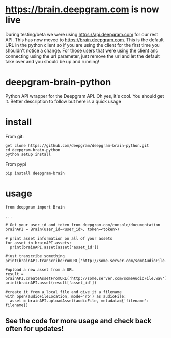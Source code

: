 # https://brain.deepgram.com is now live
During testing/beta we were using https://api.deepgram.com for our rest API. This has now moved to https://brain.deepgram.com. This is the default URL in the python client so if you are using the client for the first time you shouldn't notice a change. For those users that were using the client anc connecting using the url parameter, just remove the url and let the default take over and you should be up and running!

# deepgram-brain-python
Python API wrapper for the Deepgram API. Oh yes, it's cool. You should get it.
Better description to follow but here is a quick usage

# install
From git:

    get clone https://github.com/deepgram/deepgram-brain-python.git
    cd deepgram-brain-python
    python setup install

From pypi

    pip install deepgram-brain

# usage
    from deepgram import Brain

    ...

    # Get your user_id and token from deepgram.com/console/documentation
    brainAPI = Brain(user_id=<user_id>, token=<token>)

    # print asset information on all of your assets
    for asset in brainAPI.assets:
      print(brainAPI.asset(asset['asset_id'])

    #just transcribe something
    print(brainAPI.transcribeFromURL('http://some.server.com/someAudioFile.wav'))

    #upload a new asset from a URL
    result = brainAPI.createAssetFromURL('http://some.server.com/someAudioFile.wav')
    print(brainAPI.asset(result['asset_id'])

    #create it from a local file and give it a filename
    with open(audioFileLocation, mode='rb') as audioFile:
      asset = brainAPI.uploadAsset(audioFile, metadata={'filename': filename})



## See the code for more usage and check back often for updates!
